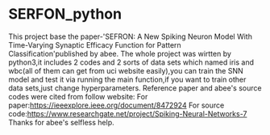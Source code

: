 # SERFON_python
This project base the paper-'SEFRON: A New Spiking Neuron Model With Time-Varying Synaptic Efficacy Function for Pattern Classification'published by abee.
The whole project was wirtten by python3,it includes 2 codes and  2 sorts of data sets which named iris and wbc(all of them can get from uci website easily),you can train the SNN model and test it via running the main function,if you want to train other data sets,just change  hyperparameters.
Reference paper and abee's source codes were cited from follow website:
For paper:https://ieeexplore.ieee.org/document/8472924
For source code:https://www.researchgate.net/project/Spiking-Neural-Networks-7
Thanks for abee's selfless help.
